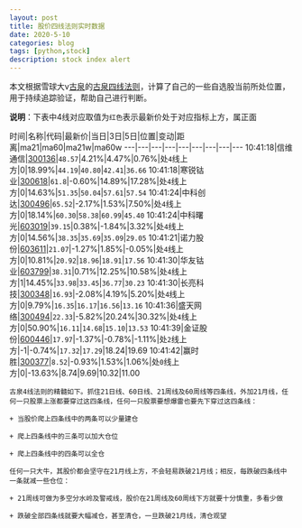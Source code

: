```yaml
---
layout: post
title: 股价四线法则实时数据
date: 2020-5-10
categories: blog
tags: [python,stock]
description: stock index alert
---
```



本文根据雪球大v[古泉](https://xueqiu.com/u/7148646888)的[古泉四线法则](https://xueqiu.com/7148646888/130498192)，计算了自己的一些自选股当前所处位置，用于持续追踪验证，帮助自己进行判断。

**说明**：下表中4线对应取值为`红色`表示最新价处于对应指标上方，属正面

时间|名称|代码|最新价|当日|3日|5日|位置|变动|距离|ma21|ma60|ma21w|ma60w
---|---|---|---|---|---|---|---|---
10:41:18|信维通信|[300136](https://xueqiu.com/S/SZ300136)|`48.57`|4.21%|4.47%|0.76%|处`4`线上方|0|18.99%|`44.19`|`40.80`|`42.41`|`36.66`
10:41:18|寒锐钴业|[300618](https://xueqiu.com/S/SZ300618)|`61.8`|-0.60%|14.89%|17.28%|处`4`线上方|0|14.63%|`51.35`|`50.04`|`57.61`|`57.54`
10:41:24|中科创达|[300496](https://xueqiu.com/S/SZ300496)|`65.52`|-2.17%|1.53%|7.50%|处`4`线上方|0|18.14%|`60.30`|`58.38`|`60.99`|`45.40`
10:41:24|中科曙光|[603019](https://xueqiu.com/S/SH603019)|`39.15`|0.38%|-1.84%|3.32%|处`4`线上方|0|14.56%|`38.35`|`35.69`|`35.09`|`29.05`
10:41:21|诺力股份|[603611](https://xueqiu.com/S/SH603611)|`21.07`|-1.27%|1.85%|-0.05%|处`4`线上方|0|10.81%|`20.92`|`18.96`|`18.91`|`17.56`
10:41:30|华友钴业|[603799](https://xueqiu.com/S/SH603799)|`38.31`|0.71%|12.25%|10.58%|处`4`线上方|1|14.45%|`33.98`|`33.45`|`36.77`|`30.23`
10:41:30|长亮科技|[300348](https://xueqiu.com/S/SZ300348)|`16.93`|-2.08%|4.19%|5.20%|处`4`线上方|0|9.79%|`16.35`|`16.17`|`16.56`|`13.16`
10:41:36|盛天网络|[300494](https://xueqiu.com/S/SZ300494)|`22.33`|-5.82%|20.24%|30.32%|处`4`线上方|0|50.90%|`16.11`|`14.68`|`15.10`|`13.53`
10:41:39|金证股份|[600446](https://xueqiu.com/S/SH600446)|`17.97`|-1.37%|-0.78%|-1.11%|处`2`线上方|-1|-0.74%|`17.32`|`17.29`|18.24|19.69
10:41:42|赢时胜|[300377](https://xueqiu.com/S/SZ300377)|`8.52`|-0.93%|1.53%|1.06%|处`0`线上方|0|-13.63%|8.74|9.69|10.32|11.00

```
古泉4线法则的精髓如下。抓住21日线、60日线、21周线及60周线等四条线，外加21月线，任何一只股票上涨都要穿过这四条线，任何一只股票要想爆雷也要先下穿过这四条线：

+ 当股价爬上四条线中的两条可以少量建仓

+ 爬上四条线中的三条可以加大仓位

+ 爬上四条线中的四条可以全仓

任何一只大牛，其股价都会坚守在21月线上方，不会轻易跌破21月线；相反，每跌破四条线中一条就减一些仓位：

+ 21周线可做为多空分水岭及警戒线，股价在21周线及60周线下方就要十分慎重，多看少做

+ 跌破全部四条线就要大幅减仓，甚至清仓，一旦跌破21月线，清仓观望
```